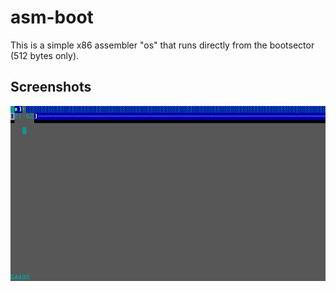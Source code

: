 # asm-boot
This is a simple x86 assembler "os" that runs directly from the bootsector (512 bytes only).

## Screenshots
![screen1](img/screen1.png)
